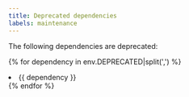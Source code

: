 ```yaml
---
title: Deprecated dependencies
labels: maintenance
---
```

The following dependencies are deprecated:

{% for dependency in env.DEPRECATED|split(',') %}
  <li>{{ dependency }}</li>
{% endfor %}
